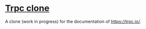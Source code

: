 # [Trpc clone](https://trcp-doc-clone.vercel.app/)

A clone (work in progress) for the documentation of https://trpc.io/.
